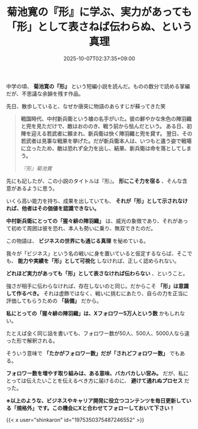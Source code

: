 ﻿---
title: "菊池寛の『形』に学ぶ、実力があっても「形」として表さねば伝わらぬ、という真理"
date: 2025-10-07T02:37:35+09:00
draft: false
---

中学の頃、 **菊池寛の『形』** という短編小説を読んだ。ものの数分で読める掌編だが、不思議な余韻を残す作品。

先日、散歩していると、なぜか唐突に物語のあらすじが蘇ってきた笑

> **戦国時代、中村新兵衛という槍の名手がいた。彼の鮮やかな朱色の陣羽織と兜を見ただけで、敵はおののき、戦う前から怯んだという。  ある日、初陣を迎える若武者に頼まれ、新兵衛は快く陣羽織と兜を貸す。  翌日、その若武者は見事な戦果を挙げた。だが新兵衛本人は、いつもと違う姿で戦場に立ったため、敵は恐れず全力を出し、結果、新兵衛は命を落としてしまう。**
> 
> *『形』菊池寛*

先にも記したが、この小説のタイトルは『形』。 **形にこそ力を宿る** 、そんな含意があるように思う。

いくら高い能力を持ち、成果を出していても、 **それが「形」として示されなければ、他者はその価値を認識できない。** 

 **中村新兵衛にとっての「猩々緋の陣羽織」** は、威光の象徴であり、それがあって初めて周囲は彼を恐れ、本人も勢いに乗り、無双できたのだ。



この物語は、 **ビジネスの世界にも通じる真理** を秘めている。

我々が「ビジネス」という名の戦いに身を置いていると仮定するならば、そこでも、 **能力や実績を「形」として可視化** しなければ、正しく認められない。

 **どれほど実力があっても「形」として表さなければ伝わらない** 、ということ。



強さが相手に伝わらなければ、存在しないのと同じ。だからこそ **「形」は意識して作るべき。** 
それは虚飾ではなく、戦いに挑むにあたり、自らの力を正当に評価してもらうための **「装備」** だから。

 **私にとっての「猩々緋の陣羽織」は、Xフォロワー5万人という数** かもしれない。



たとえば全く同じ話を書いても、フォロワー数が50人、500人、5000人なら違った形で解釈される。

そういう意味で **「たかがフォロワー数」だが「されどフォロワー数」** でもある。

 **フォロワー数を増やす取り組みは、ある意味、バカバカしい営み。** だが、私にとっては伝えたいことを伝えるべき方に届けるのに、 **避けて通れぬプロセス** だった。



**※以上のような、ビジネスやキャリア開発に役立つコンテンツを毎日更新している「規格外」です。この機会にXと合わせてフォローしておいて下さい！**



{{< x user="shinkaron" id="1975350375487246552" >}}